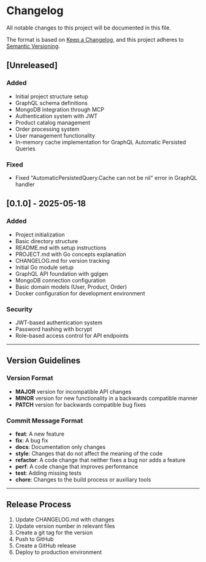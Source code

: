 # Changelog

All notable changes to this project will be documented in this file.

The format is based on [Keep a Changelog](https://keepachangelog.com/en/1.0.0/),
and this project adheres to [Semantic Versioning](https://semver.org/spec/v2.0.0.html).

## [Unreleased]

### Added
- Initial project structure setup
- GraphQL schema definitions
- MongoDB integration through MCP
- Authentication system with JWT
- Product catalog management
- Order processing system
- User management functionality
- In-memory cache implementation for GraphQL Automatic Persisted Queries

### Fixed
- Fixed "AutomaticPersistedQuery.Cache can not be nil" error in GraphQL handler

## [0.1.0] - 2025-05-18

### Added
- Project initialization
- Basic directory structure
- README.md with setup instructions
- PROJECT.md with Go concepts explanation
- CHANGELOG.md for version tracking
- Initial Go module setup
- GraphQL API foundation with gqlgen
- MongoDB connection configuration
- Basic domain models (User, Product, Order)
- Docker configuration for development environment

### Security
- JWT-based authentication system
- Password hashing with bcrypt
- Role-based access control for API endpoints

---

## Version Guidelines

### Version Format

- **MAJOR** version for incompatible API changes
- **MINOR** version for new functionality in a backwards compatible manner
- **PATCH** version for backwards compatible bug fixes

### Commit Message Format

- **feat**: A new feature
- **fix**: A bug fix
- **docs**: Documentation only changes
- **style**: Changes that do not affect the meaning of the code
- **refactor**: A code change that neither fixes a bug nor adds a feature
- **perf**: A code change that improves performance
- **test**: Adding missing tests
- **chore**: Changes to the build process or auxiliary tools

---

## Release Process

1. Update CHANGELOG.md with changes
2. Update version number in relevant files
3. Create a git tag for the version
4. Push to GitHub
5. Create a GitHub release
6. Deploy to production environment
